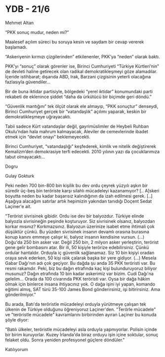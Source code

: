 # YDB - 21/6

Mehmet Altan

“PKK sonuç mudur, neden mi?”

Maalesef açılım süreci bu soruya kesin ve saydam bir cevap vererek başlamadı.

“Askeriyenin kırmızı çizgilerinden” etkilenenler, PKK’ya “neden” olarak baktı.

PKK’yı “sonuç” olarak görenler ise, Birinci Cumhuriyeti “Türkiye Kürtleri’nin” de devleti haline getirecek olan radikal demokratikleşmeyi göze alamadılar. İçeride istihbarat; dışarıda ABD, Irak, Barzani çizgisinin yeterli olacağına fazlasıyla güvendiler...

Bir de buna iktidar partisiyle, bölgedeki “yerel iktidar” konumundaki parti rekabeti de eklenince şiddet “daha da ürkütücü bir biçimde geri döndü.”

“Güvenlik mantığını” tek ölçüt olarak ele almayıp, “PKK sonuçtur” denseydi, Birinci Cumhuriyet gerçek bir “vatandaşlık” açılımı yaparak, keskin bir demokratikleşmeye uğrayacaktı.

Tabii sadece Kürt vatandaşlar değil, gayrimüslimler de Heybeli Ruhban Okulu’ndan hala mahrum kalmayacak, Aleviler de cemevlerinde ibadet etmek için “devlet onayı” beklemeyecekti.

Birinci Cumhuriyet, “vatandaşlığı” keşfederek, kimlik ve nitelik değiştirerek Kemalizm’den demokrasiye terfi edecekti. 2010 yılının yazı da çocuklarımıza tabut olmayacaktı...

Dogru

Gulay Gokturk

Peki neden 700 bin-800 bin kişilik bu dev ordu çeyrek yüzyılı aşkın bir süredir üç-beş bin teröriste karşı silahlı mücadeleyi kazanamıyor? [.. A]skeri boyutta neden bu kadar başarısız kalındığının da izah edilmesi gerek. [..] Aşağıya alacağım satırlar artık hepimizin yakından tanıdığı Doçent Sedat Laçiner'e ait.

"Terörist sivrisinek gibidir. Ordu ise dev bir balyozdur. Türkiye elinde balyozla sivrisineğin peşinde koşturuyor. Siz sivrisinek olsanız, balyozdan korkar mısınız? Korkmazsınız. Balyozun üzerinize isabet etme ihtimali çok düşüktür çünkü. Bu yüzden sivrisinek insanın devamlı orasına burasına konup kanını emmeye çalışır ki, balyoz insanın kendisine vursun. (...) Doğu'da 250 bin asker var. Değil 250 bin, 2 milyon asker yerleştirin, terörist gene gelir bombasını atar. Bir ili, 50 kişiyle terörize edebilirsiniz. Çünkü ordular hantaldır. Orduyla iç güvenlik sağlanamaz. Siz 10 bin kişiyi oradan oraya sevk ederken, 50 kişi ıslık çalarak başka bir yere gidiyor. (...) Mesela Gabar Dağı'nın adı çok geçiyor. Bu dağda şu anda 35 PKK teröristi var. Bu resmi rakamdır. Peki, biz bu dağın etrafında kaç kişi bulunduruyoruz biliyor musunuz? Dağın etrafında 10 bin kadar askerimiz var bizim. Cudi Dağı'na gelelim... Orada da 100 civarında PKK teröristi var. Oysa bir dağa hâkim olmak için binlerce insana ihtiyacınız yok. O dağa işini iyi yapan, komando eğitimi almış, SAT türü 35-100 James Bond gönderirsiniz, işi bitirirsiniz. Ama gönderilmiyor."

Bu arada, Batı'da teröristle mücadeleyi orduyla yürütmeye çalışan tek ülkenin de Türkiye olduğunu öğreniyoruz Laçiner'den. "Terörle mücadele" ve "teröristle mücadele" kavramlarını birbirinden ayıran Laçiner bu konuda şöyle diyor:

"Batılı ülkeler, teröristle mücadeleyi asla orduyla yapmıyorlar. Polisin içinde bir birim kuruyorlar. Kuzey İrlanda'da biraz orduyu işin içine soktular, sonuç felaket oldu. Sonra yeniden profesyonel güçlere döndüler."

Katılıyorum
